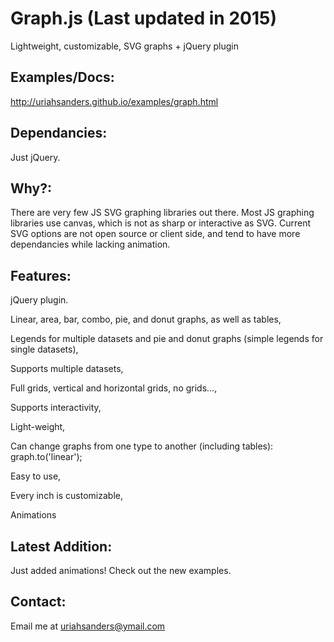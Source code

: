 Graph.js (Last updated in 2015)
========

Lightweight, customizable, SVG graphs + jQuery plugin

Examples/Docs:
--------
http://uriahsanders.github.io/examples/graph.html

Dependancies:
-------------
Just jQuery.

Why?:
------
There are very few JS SVG graphing libraries out there. Most JS graphing libraries use canvas, which is not as sharp or interactive as SVG. Current SVG options are not open source or client side, and tend to have more dependancies while lacking animation.

Features:
---------
jQuery plugin.

Linear, area, bar, combo, pie, and donut graphs, as well as tables,

Legends for multiple datasets and pie and donut graphs (simple legends for single datasets),

Supports multiple datasets,

Full grids, vertical and horizontal grids, no grids...,

Supports interactivity,

Light-weight,

Can change graphs from one type to another (including tables): graph.to('linear');

Easy to use,

Every inch is customizable,

Animations

Latest Addition:
---------------
Just added animations! Check out the new examples.

Contact:
--------
Email me at uriahsanders@ymail.com
